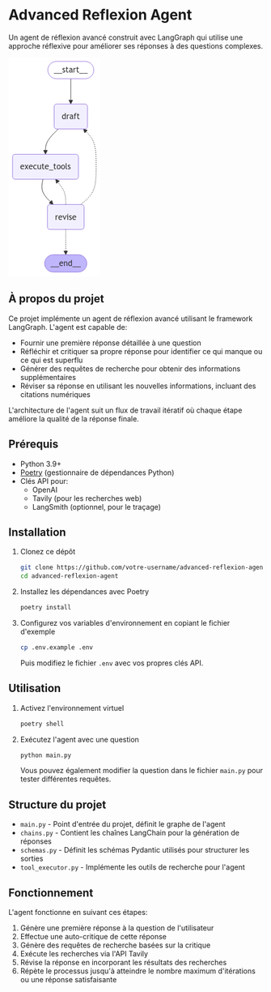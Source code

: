 # Advanced Reflexion Agent

Un agent de réflexion avancé construit avec LangGraph qui utilise une approche réflexive pour améliorer ses réponses à des questions complexes.

![Architecture du graphe](graph.png)

## À propos du projet

Ce projet implémente un agent de réflexion avancé utilisant le framework LangGraph. L'agent est capable de:
- Fournir une première réponse détaillée à une question
- Réfléchir et critiquer sa propre réponse pour identifier ce qui manque ou ce qui est superflu
- Générer des requêtes de recherche pour obtenir des informations supplémentaires
- Réviser sa réponse en utilisant les nouvelles informations, incluant des citations numériques

L'architecture de l'agent suit un flux de travail itératif où chaque étape améliore la qualité de la réponse finale.

## Prérequis

- Python 3.9+
- [Poetry](https://python-poetry.org/docs/#installation) (gestionnaire de dépendances Python)
- Clés API pour:
  - OpenAI
  - Tavily (pour les recherches web)
  - LangSmith (optionnel, pour le traçage)

## Installation

1. Clonez ce dépôt
   ```bash
   git clone https://github.com/votre-username/advanced-reflexion-agent.git
   cd advanced-reflexion-agent
   ```

2. Installez les dépendances avec Poetry
   ```bash
   poetry install
   ```

3. Configurez vos variables d'environnement en copiant le fichier d'exemple
   ```bash
   cp .env.example .env
   ```
   
   Puis modifiez le fichier `.env` avec vos propres clés API.

## Utilisation

1. Activez l'environnement virtuel
   ```bash
   poetry shell
   ```

2. Exécutez l'agent avec une question
   ```bash
   python main.py
   ```
   
   Vous pouvez également modifier la question dans le fichier `main.py` pour tester différentes requêtes.

## Structure du projet

- `main.py` - Point d'entrée du projet, définit le graphe de l'agent
- `chains.py` - Contient les chaînes LangChain pour la génération de réponses
- `schemas.py` - Définit les schémas Pydantic utilisés pour structurer les sorties
- `tool_executor.py` - Implémente les outils de recherche pour l'agent

## Fonctionnement

L'agent fonctionne en suivant ces étapes:
1. Génère une première réponse à la question de l'utilisateur
2. Effectue une auto-critique de cette réponse
3. Génère des requêtes de recherche basées sur la critique
4. Exécute les recherches via l'API Tavily
5. Révise la réponse en incorporant les résultats des recherches
6. Répète le processus jusqu'à atteindre le nombre maximum d'itérations ou une réponse satisfaisante
